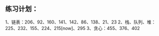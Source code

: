 ## 练习计划：
1、链表：206、92、160、141、142、86、138、21、23
2、栈、队列、堆：225、232、155、224、215[now]、295
3、贪心：455、376、402
